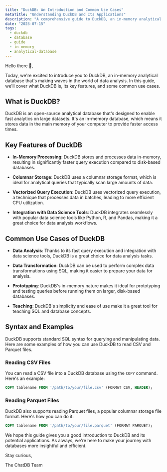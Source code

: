 ```yaml
---
title: "DuckDB: An Introduction and Common Use Cases"
metaTitle: "Understanding DuckDB and Its Applications"
description: "A comprehensive guide to DuckDB, an in-memory analytical database, and its common use cases."
date: "2023-07-15"
tags:
  - duckdb
  - database
  - guide
  - in-memory
  - analytical-database
---
```


Hello there 👋,

Today, we're excited to introduce you to DuckDB, an in-memory analytical database that's making waves in the world of data analysis. In this guide, we'll cover what DuckDB is, its key features, and some common use cases.

## What is DuckDB?

DuckDB is an open-source analytical database that's designed to enable fast analytics on large datasets. It's an in-memory database, which means it stores data in the main memory of your computer to provide faster access times.

## Key Features of DuckDB

- **In-Memory Processing**: DuckDB stores and processes data in-memory, resulting in significantly faster query execution compared to disk-based databases.

- **Columnar Storage**: DuckDB uses a columnar storage format, which is ideal for analytical queries that typically scan large amounts of data.

- **Vectorized Query Execution**: DuckDB uses vectorized query execution, a technique that processes data in batches, leading to more efficient CPU utilization.

- **Integration with Data Science Tools**: DuckDB integrates seamlessly with popular data science tools like Python, R, and Pandas, making it a great choice for data analysis workflows.

## Common Use Cases of DuckDB

- **Data Analysis**: Thanks to its fast query execution and integration with data science tools, DuckDB is a great choice for data analysis tasks.

- **Data Transformation**: DuckDB can be used to perform complex data transformations using SQL, making it easier to prepare your data for analysis.

- **Prototyping**: DuckDB's in-memory nature makes it ideal for prototyping and testing queries before running them on larger, disk-based databases.

- **Teaching**: DuckDB's simplicity and ease of use make it a great tool for teaching SQL and database concepts.

## Syntax and Examples

DuckDB supports standard SQL syntax for querying and manipulating data. Here are some examples of how you can use DuckDB to read CSV and Parquet files.

### Reading CSV Files

You can read a CSV file into a DuckDB database using the `COPY` command. Here's an example:

```sql
COPY tablename FROM '/path/to/your/file.csv' (FORMAT CSV, HEADER);
```
### Reading Parquet Files

DuckDB also supports reading Parquet files, a popular columnar storage file format. Here's how you can do it:

```sql
COPY tablename FROM '/path/to/your/file.parquet' (FORMAT PARQUET);
```

We hope this guide gives you a good introduction to DuckDB and its potential applications. As always, we're here to make your journey with databases more insightful and efficient. 

Stay curious,

The ChatDB Team